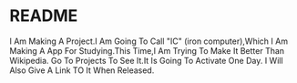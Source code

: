 # README
I Am Making A Project.I Am Going To Call "IC" (iron computer),Which I Am Making A App For Studying.This Time,I Am Trying To Make It Better Than Wikipedia.
Go To Projects To See It.It Is Going To Activate One Day.
I Will Also Give A Link TO It When Released.
